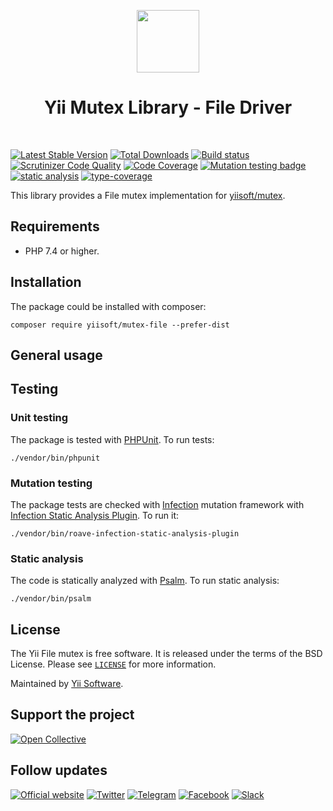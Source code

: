 <p align="center">
    <a href="https://github.com/yiisoft" target="_blank">
        <img src="https://yiisoft.github.io/docs/images/yii_logo.svg" height="100px">
    </a>
    <h1 align="center">Yii Mutex Library - File Driver</h1>
    <br>
</p>

[![Latest Stable Version](https://poser.pugx.org/yiisoft/mutex-file/v/stable.png)](https://packagist.org/packages/yiisoft/mutex-file)
[![Total Downloads](https://poser.pugx.org/yiisoft/mutex-file/downloads.png)](https://packagist.org/packages/yiisoft/mutex-file)
[![Build status](https://github.com/yiisoft/mutex-file/workflows/build/badge.svg)](https://github.com/yiisoft/mutex-file/actions?query=workflow%3Abuild)
[![Scrutinizer Code Quality](https://scrutinizer-ci.com/g/yiisoft/mutex-file/badges/quality-score.png?b=master)](https://scrutinizer-ci.com/g/yiisoft/mutex-file/?branch=master)
[![Code Coverage](https://scrutinizer-ci.com/g/yiisoft/mutex-file/badges/coverage.png?b=master)](https://scrutinizer-ci.com/g/yiisoft/mutex-file/?branch=master)
[![Mutation testing badge](https://img.shields.io/endpoint?style=flat&url=https%3A%2F%2Fbadge-api.stryker-mutator.io%2Fgithub.com%2Fyiisoft%2Fmutex-file%2Fmaster)](https://dashboard.stryker-mutator.io/reports/github.com/yiisoft/mutex-file/master)
[![static analysis](https://github.com/yiisoft/mutex-file/workflows/static%20analysis/badge.svg)](https://github.com/yiisoft/mutex-file/actions?query=workflow%3A%22static+analysis%22)
[![type-coverage](https://shepherd.dev/github/yiisoft/mutex-file/coverage.svg)](https://shepherd.dev/github/yiisoft/mutex-file)

This library provides a File mutex implementation for [yiisoft/mutex](https://github.com/yiisoft/mutex).

## Requirements

- PHP 7.4 or higher.

## Installation

The package could be installed with composer:

```shell
composer require yiisoft/mutex-file --prefer-dist
```

## General usage

## Testing

### Unit testing

The package is tested with [PHPUnit](https://phpunit.de/). To run tests:

```shell
./vendor/bin/phpunit
```

### Mutation testing

The package tests are checked with [Infection](https://infection.github.io/) mutation framework with
[Infection Static Analysis Plugin](https://github.com/Roave/infection-static-analysis-plugin). To run it:

```shell
./vendor/bin/roave-infection-static-analysis-plugin
```

### Static analysis

The code is statically analyzed with [Psalm](https://psalm.dev/). To run static analysis:

```shell
./vendor/bin/psalm
```

## License

The Yii File mutex is free software. It is released under the terms of the BSD License.
Please see [`LICENSE`](./LICENSE.md) for more information.

Maintained by [Yii Software](https://www.yiiframework.com/).

## Support the project

[![Open Collective](https://img.shields.io/badge/Open%20Collective-sponsor-7eadf1?logo=open%20collective&logoColor=7eadf1&labelColor=555555)](https://opencollective.com/yiisoft)

## Follow updates

[![Official website](https://img.shields.io/badge/Powered_by-Yii_Framework-green.svg?style=flat)](https://www.yiiframework.com/)
[![Twitter](https://img.shields.io/badge/twitter-follow-1DA1F2?logo=twitter&logoColor=1DA1F2&labelColor=555555?style=flat)](https://twitter.com/yiiframework)
[![Telegram](https://img.shields.io/badge/telegram-join-1DA1F2?style=flat&logo=telegram)](https://t.me/yii3en)
[![Facebook](https://img.shields.io/badge/facebook-join-1DA1F2?style=flat&logo=facebook&logoColor=ffffff)](https://www.facebook.com/groups/yiitalk)
[![Slack](https://img.shields.io/badge/slack-join-1DA1F2?style=flat&logo=slack)](https://yiiframework.com/go/slack)
